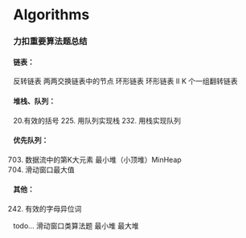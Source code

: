 # Algorithms

### 力扣重要算法题总结

#### 链表：
反转链表
两两交换链表中的节点
环形链表
环形链表 II
K 个一组翻转链表


#### 堆栈、队列：
20.有效的括号
225. 用队列实现栈
232. 用栈实现队列

#### 优先队列：
703. 数据流中的第K大元素     最小堆（小顶堆）MinHeap
239. 滑动窗口最大值

#### 其他：
242. 有效的字母异位词




todo...
滑动窗口类算法题
最小堆
最大堆
